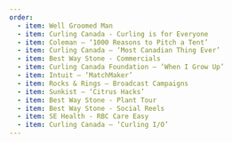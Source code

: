 ```yaml
---
order:
  - item: Well Groomed Man
  - item: Curling Canada - Curling is for Everyone
  - item: Coleman – ‘1000 Reasons to Pitch a Tent’
  - item: Curling Canada – ‘Most Canadian Thing Ever’
  - item: Best Way Stone - Commercials
  - item: Curling Canada Foundation – ‘When I Grow Up’
  - item: Intuit – ‘MatchMaker’
  - item: Rocks & Rings – Broadcast Campaigns
  - item: Sunkist – ‘Citrus Hacks’
  - item: Best Way Stone - Plant Tour
  - item: Best Way Stone - Social Reels
  - item: SE Health - RBC Care Easy
  - item: Curling Canada – ‘Curling I/O’
---
```

